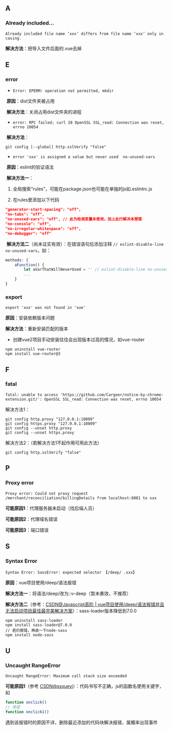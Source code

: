 ## A

### Already included...

`Already included file name ‘xxx’ differs from file name ‘xxx’ only in casing.
`

**解决方法**：把导入文件后面的.vue去掉

## E

### error

* `Error: EPERM: operation not permitted, mkdir`

​	**原因**：dist文件夹被占用

​	**解决方法**：关闭占用dist文件夹的进程

* `error: RPC failed; curl 28 OpenSSL SSL_read: Connection was reset, errno 10054`

​	**解决方法**：

```shell
git config [--global] http.sslVerify "false"
```

* `error 'xxx' is assigned a value but never used  no-unused-vars`

​	**原因**：eslint的验证语法

​	**解决方法一**：

1. 全局搜索“rules”，可能在package.json也可能在单独的js如.eslintrc.js

2. 在rules里添加以下代码

```json
"generator-start-spacing": "off",
"no-tabs": "off",
"no-unused-vars": "off", // 此为检测变量未使用，加上此行解决本报错
"no-console": "off",
"no-irregular-whitespace": "off",
"no-debugger": "off"
```

​	**解决方法二**（尚未证实有效）：在错误语句后添加注释 `// eslint-disable-line no-unused-vars`，如：

```javascript
methods: {
    aFunction() {
        let aVarThatWillNeverUsed = '' // eslint-disable-line no-unused-vars
        ...
    }
}
```

### export

`export 'xxx' was not found in 'vue'`

**原因**：安装依赖版本问题

**解决方法**：重新安装匹配的版本

* 创建vue2项目手动安装往往会出现版本过高的情况，如vue-router

```shell
npm uninstall vue-router
npm install vue-router@3
```

## F

### fatal

`fatal: unable to access 'https://github.com/Cargoer/notice-by-chrome-extension.git/': OpenSSL SSL_read: Connection was reset, errno 10054`

解决方法1：

```shell
git config http.proxy "127.0.0.1:10809"
git config https.proxy "127.0.0.1:10809"
git config --unset http.proxy
git config --unset https.proxy
```

解决方法2：（若解决方法1不起作用可用此方法）

```shell
git config http.sslVerify "false"
```

## P

### Proxy error

`Proxy error: Could not proxy request /merchant/reconciliation/billingDetails from localhost:8081 to xxx`

**可能原因1**：代理服务器未启动（找后端人员）

**可能原因2**：代理域名错误

**可能原因3**：端口错误

## S

### Syntax Error

`Syntax Error: SassError: expected selector 【/deep/ .xxx】`

**原因**：vue项目使用/deep/语法报错

**解决方法一**：将语法/deep/改为::v-deep（暂未奏效，不推荐）

**解决方法二**（参考：[CSDN@Javascript高阶 | vue项目使用/deep/语法报错并且无法启动项目最佳最完美解决方案](https://blog.csdn.net/qq_45674727/article/details/112599849?spm=1001.2101.3001.6650.1&utm_medium=distribute.pc_relevant.none-task-blog-2~default~CTRLIST~default-1-112599849-blog-115690822.pc_relevant_default&depth_1-utm_source=distribute.pc_relevant.none-task-blog-2~default~CTRLIST~default-1-112599849-blog-115690822.pc_relevant_default&utm_relevant_index=2)）：sass-loader版本降低到7.0.0

```shell
npm uninstall sass-loader
npm install sass-loader@7.0.0
// 若仍报错，再装一下node-sass
npm install node-sass
```

## U

### Uncaught RangeError

`Uncaught RangeError: Maximum call stack size exceeded`

**可能原因1**（参考 [CSDN@ssxueyi](https://blog.csdn.net/ssxueyi/article/details/85102294)）：代码书写不正确，js的函数名使用关键字，如

```javascript
function onclick()
// 改成
function onclick1()
```

遇到该报错时的原因不详，删除最近添加的代码块解决报错，属概率出现事件